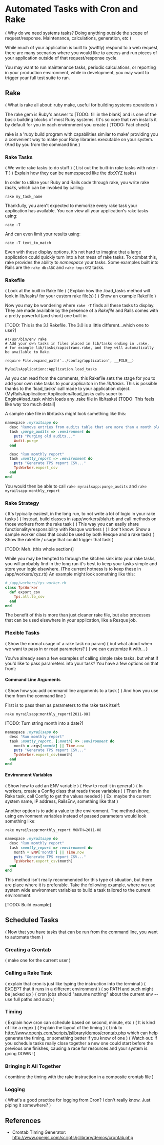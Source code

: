 # Automated Tasks with Cron and Rake

( Why do we need systems tasks? Doing anything outside the scope of request/response. Maintenance, calculations, generation, etc )

While much of your application is built to (swiftly) respond to a web request, there are many scenarios where you would like to access and run pieces of your application outside of that request/response cycle.

You may want to run maintenance tasks, periodic calculations, or reporting in your production environment, while in development, you may want to trigger your full test suite to run.

## Rake

( What is rake all about: ruby make, useful for building systems operations )

The rake gem is Ruby's answer to [TODO: fill in the blank] and is one of the basic building blocks of most Ruby systems. (It's so core that rvm installs it by default for you in each environment you create.) [TODO: Fact check]

rake is a 'ruby build program with capabilities similar to make' providing you a convenient way to make your Ruby libraries executable on your system. (And by you from the command line.) 

### Rake Tasks

( We write rake tasks to do stuff )
( List out the built-in rake tasks with rake -T )
( Explain how they can be namespaced like the db:XYZ tasks)

In order to utilize your Ruby and Rails code through rake, you write rake _tasks_, which can be invoked by calling:

`rake my_task_name`

Thankfully, you aren't expected to memorize every rake task your application has available. You can view all your application's rake tasks using:

`rake -T`

And can even limit your results using:

`rake -T text_to_match`

Even with these display options, it's not hard to imagine that a large application could quickly turn into a hot mess of rake tasks. To combat this, rake provides the ability to _namespace_ your tasks. Some examples built into Rails are the `rake db:ABC` and `rake tmp:XYZ` tasks.

### Rakefile

( Look at the built in Rake file )
( Explain how the .load_tasks method will look in lib/tasks/ for your custom rake file(s) )
( Show an example Rakefile )

Now you may be wondering where `rake -T` finds all these tasks to display. They are made available by the presence of a _Rakefile_ and Rails comes with a pretty powerful (and short) one built in.

[TODO: This is the 3.1 Rakefile. The 3.0 is a little different...which one to use?]

```
#!/usr/bin/env rake
# Add your own tasks in files placed in lib/tasks ending in .rake,
# for example lib/tasks/capistrano.rake, and they will automatically be available to Rake.

require File.expand_path('../config/application', __FILE__)

MyRailsApplication::Application.load_tasks
```

As you can read from the comments, this Rakefile sets the stage for you to add your own rake tasks to your applicaiton in the _lib/tasks_. This is possible thanks to the 'load_tasks' call made to your application object. (MyRailsApplication::Application#load_tasks calls super to Engine#load_task which loads any .rake file in lib/tasks) [TODO: This feels like way too much detail]

A sample rake file in lib/tasks might look something like this:

```ruby
namespace :myrailsapp do
  desc "Remove entries from audits table that are more than a month old"
  task :purge_audits => :environment do
    puts "Purging old audits..."
    Audit.purge
  end

  desc "Run monthly report"
  task :montly_report => :environment do
    puts "Generate TPS report CSV..."
    TpsWorker.export_csv
  end
end
```

You would then be able to call `rake myrailsapp:purge_audits` and `rake myrailsapp:monthly_report`

### Rake Strategy

( It's typically easiest, in the long run, to not write a lot of logic in your rake tasks )
( Instead, build classes in /app/workers/blah.rb and call methods on those workers from the rake task )
( This way you can easily share functionality/responsibility with Resque workers )
( I don't know: Show a sample worker class that could be used by both Resque and a rake task)
( Show the rakefile / usage that could trigger that task )

[TODO: Meh. (this whole section)]

While you may be tempted to through the kitchen sink into your rake tasks, you will probably find in the long run it's best to keep your tasks simple and store your logic elsewhere. (The current hotness is to keep these in /app/workers/xyz.rb) An example might look something like this:

```ruby
# /app/workers/tps_worker.rb
class TpsWorker
  def export_csv
    Tps.all.to_csv
  end
end
```

The benefit of this is more than just cleaner rake file, but also processes that can be used elsewhere in your application, like a Resque job.

### Flexible Tasks

( Show the normal usage of a rake task no param)
( but what about when we want to pass in or read parameters? )
( we can customize it with... )

You've already seen a few examples of calling simple rake tasks, but what if you'd like to pass parameters into your task? You have a few options on that front:

#### Command Line Arguments

( Show how you add command line arguments to a task )
( And how you use them from the command line )

First is to pass them as parameters to the rake task itself:

`rake myrailsapp:monthly_report[2011-08]`

[TODO: Turn string month into a date?]

```ruby
namespace :myrailsapp do
  desc "Run monthly report"
  task :montly_report, [:month] => :environment do
    month = args[:month] || Time.now
    puts "Generate TPS report CSV..."
    TpsWorker.export_csv(month)
  end
end
```

#### Environment Variables

( Show how to add an ENV variable )
( How to read it in general )
( In workers, create a Config class that reads those variables )
( Then in the Rake task, call Config to get the values needed )
( Ex: maybe the current system name, IP address, RailsEnv, something like that )

Another option is to add a value to the environment. The method above, using environment variables instead of passed parameters would look something like:

`rake myrailsapp:monthly_report MONTH=2011-08`

```ruby
namespace :myrailsapp do
  desc "Run monthly report"
  task :montly_report => :environment do
    month = ENV['month'] || Time.now
    puts "Generate TPS report CSV..."
    TpsWorker.export_csv(month)
  end
end
```

This method isn't really recommended for this type of situation, but there are place where it is preferable. Take the following example, where we use system wide environment variables to build a task tailored to the current environment:

[TODO: Build example]

## Scheduled Tasks

( Now that you have tasks that can be run from the command line, you want to automate them )

### Creating a Crontab

( make one for the current user )

### Calling a Rake Task

( explain that cron is just like typing the instruction into the terminal )
( EXCEPT that it runs in a different environment )
( so PATH and such might be jacked up )
( cron jobs should "assume nothing" about the current env -- use full paths and such )

### Timing

( Explain how cron can schedule based on second, minute, etc )
( It is kind of like a regex )
( Explain the layout of the timing )
( Link to http://www.openjs.com/scripts/jslibrary/demos/crontab.php which can help generate the timing, or something better if you know of one )
( Watch out: if you schedule tasks really close together a new one could start before the previous one finishes, causing a race for resources and your system is going DOWN! )

### Bringing it All Together

( combine the timing with the rake instruction in a composite crontab file )

### Logging

( What's a good practice for logging from Cron? I don't really know. Just piping it somewhere? )

## References

* Crontab Timing Generator: http://www.openjs.com/scripts/jslibrary/demos/crontab.php